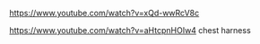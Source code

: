https://www.youtube.com/watch?v=xQd-wwRcV8c

https://www.youtube.com/watch?v=aHtcpnHOIw4 chest harness

